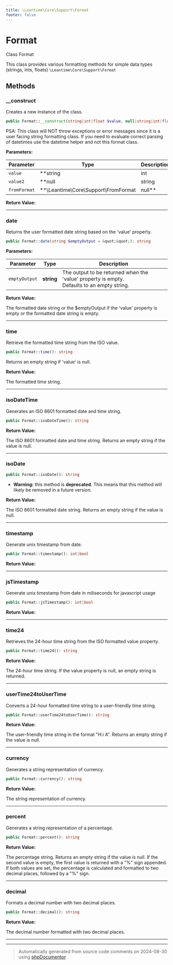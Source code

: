 ```yaml
---
title: \Leantime\Core\Support\Format
footer: false
---
```


# Format

Class Format

This class provides various formatting methods for simple data types (strings, ints, floats)
`\Leantime\Core\Support\Format`




## Methods

### __construct

Creates a new instance of the class.

```php
public Format::__construct(string|int|float $value, null|string|int|float $value2, \Leantime\Core\Support\FromFormat|null $fromFormat = FromFormat::DbDate): void
```

PSA: This class will NOT throw exceptions or error messages since it is a user facing string formatting class.
If you need to evaluate correct parsing of datetimes use the datetime helper and not this format class.






**Parameters:**

| Parameter | Type | Description |
|-----------|------|-------------|
| `value` | **string|int|float** | The value to be assigned. If empty, the constructor will return early. |
| `value2` | **null|string|int|float** | The second value to be assigned. It can be null. Used for certain cases<br />as specified by $fromFormat. |
| `fromFormat` | **\Leantime\Core\Support\FromFormat|null** | The format of the values. Can be one of the constants defined in the<br />FromFormat class. |


**Return Value:**





---
### date

Returns the user formatted date string based on the 'value' property.

```php
public Format::date(string $emptyOutput = &quot;&quot;): string
```








**Parameters:**

| Parameter | Type | Description |
|-----------|------|-------------|
| `emptyOutput` | **string** | The output to be returned when the &#039;value&#039; property is empty.<br />Defaults to an empty string. |


**Return Value:**

The formatted date string or the $emptyOutput if the 'value' property is empty or
the formatted date string is empty.



---
### time

Retrieve the formatted time string from the ISO value.

```php
public Format::time(): string
```

Returns an empty string if 'value' is null.







**Return Value:**

The formatted time string.



---
### isoDateTime

Generates an ISO 8601 formatted date and time string.

```php
public Format::isoDateTime(): string
```









**Return Value:**

The ISO 8601 formatted date and time string. Returns an empty string if the value is null.



---
### isoDate



```php
public Format::isoDate(): string
```






* **Warning:** this method is **deprecated**. This means that this method will likely be removed in a future version.




**Return Value:**

The ISO 8601 formatted date string. Returns an empty string if the value is null.



---
### timestamp

Generate unix timestamp from date.

```php
public Format::timestamp(): int|bool
```









**Return Value:**





---
### jsTimestamp

Generate unix timestamp from date in miliseconds for javascript usage

```php
public Format::jsTimestamp(): int|bool
```









**Return Value:**





---
### time24

Retrieves the 24-hour time string from the ISO formatted value property.

```php
public Format::time24(): string
```









**Return Value:**

The 24-hour time string. If the value property is null, an empty string is returned.



---
### userTime24toUserTime

Converts a 24-hour formatted time string to a user-friendly time string.

```php
public Format::userTime24toUserTime(): string
```









**Return Value:**

The user-friendly time string in the format "H:i A". Returns an empty string if the value is null.



---
### currency

Generates a string representation of currency.

```php
public Format::currency(): string
```









**Return Value:**

The string representation of currency.



---
### percent

Generates a string representation of a percentage.

```php
public Format::percent(): string
```









**Return Value:**

The percentage string. Returns an empty string if the value is null.
If the second value is empty, the first value is returned with a "%" sign appended.
If both values are set, the percentage is calculated and formatted to two decimal places, followed by a "%" sign.



---
### decimal

Formats a decimal number with two decimal places.

```php
public Format::decimal(): string
```









**Return Value:**

The decimal number formatted with two decimal places.



---


---
> Automatically generated from source code comments on 2024-08-30 using [phpDocumentor](http://www.phpdoc.org/)
